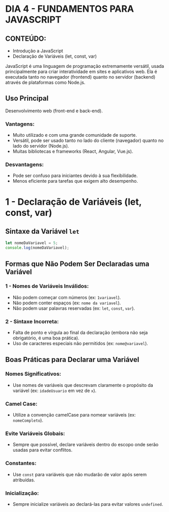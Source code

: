 # DIA 4 - FUNDAMENTOS PARA JAVASCRIPT

## CONTEÚDO:

* Introdução a JavaScript
* Declaração de Variáveis (let, const, var)

JavaScript é uma linguagem de programação extremamente versátil, usada principalmente para criar interatividade em sites e aplicativos web. Ela é executada tanto no navegador (frontend) quanto no servidor (backend) através de plataformas como Node.js.

## Uso Principal
Desenvolvimento web (front-end e back-end).

### Vantagens:
- Muito utilizado e com uma grande comunidade de suporte.
- Versátil, pode ser usado tanto no lado do cliente (navegador) quanto no lado do servidor (Node.js).
- Muitas bibliotecas e frameworks (React, Angular, Vue.js).

### Desvantagens:
- Pode ser confuso para iniciantes devido à sua flexibilidade.
- Menos eficiente para tarefas que exigem alto desempenho.

# 1 - Declaração de Variáveis (let, const, var)

## Sintaxe da Variável `let`

```javascript
let nomeDaVariavel = 5;
console.log(nomeDaVariavel);
```

## Formas que Não Podem Ser Declaradas uma Variável

### 1 - Nomes de Variáveis Inválidos:
- Não podem começar com números (ex: `1variavel`).
- Não podem conter espaços (ex: `nome da variavel`).
- Não podem usar palavras reservadas (ex: `let`, `const`, `var`).

### 2 - Sintaxe Incorreta:
- Falta de ponto e vírgula ao final da declaração (embora não seja obrigatório, é uma boa prática).
- Uso de caracteres especiais não permitidos (ex: `nome@variavel`).

## Boas Práticas para Declarar uma Variável

### Nomes Significativos:
- Use nomes de variáveis que descrevam claramente o propósito da variável (ex: `idadeUsuario` em vez de `x`).

### Camel Case:
- Utilize a convenção camelCase para nomear variáveis (ex: `nomeCompleto`).

### Evite Variáveis Globais:
- Sempre que possível, declare variáveis dentro do escopo onde serão usadas para evitar conflitos.

### Constantes:
- Use `const` para variáveis que não mudarão de valor após serem atribuídas.

### Inicialização:
- Sempre inicialize variáveis ao declará-las para evitar valores `undefined`.